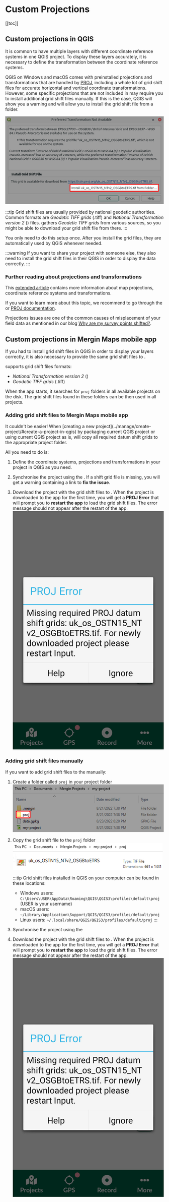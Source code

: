 # Custom Projections 
[[toc]]

## Custom projections in QGIS
It is common to have multiple layers with different coordinate reference systems in one QGIS project. To display these layers accurately, it is necessary to define the transformation between the coordinate reference systems. 

QGIS on Windows and macOS comes with preinstalled projections and transformations that are handled by [PROJ](https://proj.org), including a whole lot of grid shift files for accurate horizontal and vertical coordinate transformations. However, some specific projections that are not included in <GitHubRepo id="OSGeo/PROJ-data" desc="PROJ data" />  may require you to install additional grid shift files manually. If this is the case, QGIS will show you a warning and will allow you to install the grid shift file from a folder.

![QGIS install transformation grid shift](./proj_transformation_installation.jpg "QGIS install transformation grid shift")

:::tip
Grid shift files are usually provided by national geodetic authorities. Common formats are *Geodetic TIFF grids* (.tiff) and *National Transformation version 2* (<NoSpellcheck id=".gsb" />) files. 
<GitHubRepo id="OSGeo/PROJ-data" desc="PROJ data" /> gathers *Geodetic TIFF grids* from various sources, so you might be able to download your grid shift file from there. 
:::

You only need to do this setup once. After you install the grid files, they are automatically used by QGIS whenever needed. 

:::warning
If you want to share your project with someone else, they also need to install the grid shift files in their QGIS in order to display the data correctly.
:::

### Further reading about projections and transformations
This [extended article](./projections/index.md) contains more information about map projections, coordinate reference systems and transformations. 

If you want to learn more about this topic, we recommend to go through the <QGISHelp ver="3.22" link="gentle_gis_introduction/coordinate_reference_systems.html" text="QGIS online documentation" /> or [PROJ documentation](https://proj.org/operations/index.html).

Projections issues are one of the common causes of misplacement of your field data as mentioned in our blog [Why are my survey points shifted?](https://www.lutraconsulting.co.uk/blog/2021/04/21/projections-field/).

## Custom projections in Mergin Maps mobile app
If you had to install grid shift files in QGIS in order to display your layers correctly, it is also necessary to provide the same grid shift files to <MobileAppName />.

<MobileAppName /> supports grid shift files formats:
- *National Transformation version 2* (<NoSpellcheck id=".gsb" />)
- *Geodetic TIFF grids* (.tiff)

When the app starts, it searches for `proj` folders in all available projects on the disk. The grid shift files found in these folders can be then used in all projects.

### Adding grid shift files to Mergin Maps mobile app
<SinceBadge type="Plugin" version="2022.6" />
It couldn't be easier! When [creating a new <MainPlatformName /> project](../manage/create-project/#create-a-project-in-qgis) by packaging current QGIS project or using current QGIS project as is, <QGISPluginName /> will copy all required datum shift grids to the appropriate project folder.

All you need to do is:
1. Define the coordinate systems, projections and transformations in your <MainPlatformName /> project in QGIS as you need.

2. Synchronise the project using the <QGISPluginNameShort />. 
   If a shift grid file is missing, you will get a warning containing a link to **fix the issue**.
<!--add warning screenshot -->

3. Download the project with the grid shift files to <MobileAppName />. 
   When the project is downloaded to the app for the first time, you will get a **PROJ Error** that will prompt you to **restart the app** to load the grid shift files. The error message should not appear after the restart of the app.
![Mergin Maps mobile app transformation shift grid error](./input-custom-prj.jpg "Mergin Maps mobile app transformation shift grid error")

### Adding grid shift files manually
If you want to add grid shift files to the <MobileAppNameShort /> manually:
1. Create a folder called `proj` in your project folder
   ![proj folder in project folder](./proj-folder.jpg "proj folder in project folder")
2. Copy the grid shift file to the `proj` folder
   ![Grid shift file in proj folder](./proj-folder-shift-file.jpg "Grid shift file in proj folder")
   
   :::tip
   Grid shift files installed in QGIS on your computer can be found in these locations:
   - Windows users: `C:\Users\USER\AppData\Roaming\QGIS\QGIS3\profiles\default\proj` (USER is your username)
   - macOS users: `~/Library/Application\Support/QGIS/QGIS3/profiles/default/proj`
   - Linux users: `~/.local/share/QGIS/QGIS3/profiles/default/proj`
   :::
   
3. Synchronise the project using the <QGISPluginNameShort />
4. Download the project with the grid shift files to <MobileAppName />. 
   When the project is downloaded to the app for the first time, you will get a **PROJ Error** that will prompt you to **restart the app** to load the grid shift files. The error message should not appear after the restart of the app.
![Mergin Maps mobile app transformation shift grid error](./input-custom-prj.jpg "Mergin Maps mobile app transformation shift grid error")
